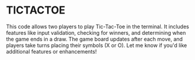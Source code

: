# TICTACTOE
This code allows two players to play Tic-Tac-Toe in the terminal. It includes features like input validation, checking for winners, and determining when the game ends in a draw. The game board updates after each move, and players take turns placing their symbols (X or O). Let me know if you'd like additional features or enhancements!
